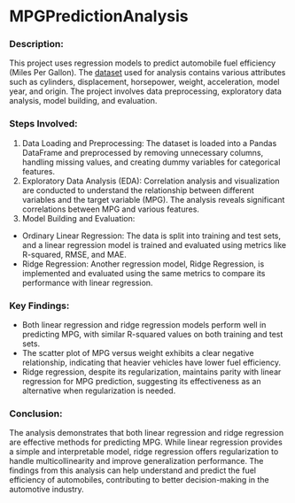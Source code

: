 # MPGPredictionAnalysis

### Description:
This project uses regression models to predict automobile fuel efficiency (Miles Per Gallon). The [dataset](https://www.kaggle.com/datasets/uciml/autompg-dataset) used for analysis contains various attributes such as cylinders, displacement, horsepower, weight, acceleration, model year, and origin. The project involves data preprocessing, exploratory data analysis, model building, and evaluation.

### Steps Involved:
1. Data Loading and Preprocessing: The dataset is loaded into a Pandas DataFrame and preprocessed by removing unnecessary columns, handling missing values, and creating dummy variables for categorical features.
2. Exploratory Data Analysis (EDA): Correlation analysis and visualization are conducted to understand the relationship between different variables and the target variable (MPG). The analysis reveals significant correlations between MPG and various features.
3. Model Building and Evaluation:
* Ordinary Linear Regression: The data is split into training and test sets, and a linear regression model is trained and evaluated using metrics like R-squared, RMSE, and MAE.
* Ridge Regression: Another regression model, Ridge Regression, is implemented and evaluated using the same metrics to compare its performance with linear regression.

### Key Findings:
* Both linear regression and ridge regression models perform well in predicting MPG, with similar R-squared values on both training and test sets.
* The scatter plot of MPG versus weight exhibits a clear negative relationship, indicating that heavier vehicles have lower fuel efficiency.
* Ridge regression, despite its regularization, maintains parity with linear regression for MPG prediction, suggesting its effectiveness as an alternative when regularization is needed.

### Conclusion:
The analysis demonstrates that both linear regression and ridge regression are effective methods for predicting MPG. While linear regression provides a simple and interpretable model, ridge regression offers regularization to handle multicollinearity and improve generalization performance. The findings from this analysis can help understand and predict the fuel efficiency of automobiles, contributing to better decision-making in the automotive industry.

